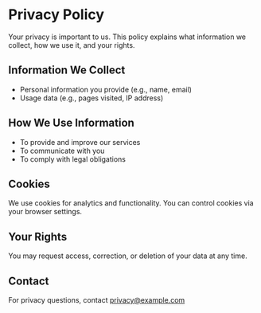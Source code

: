 # Privacy Policy

Your privacy is important to us. This policy explains what information we collect, how we use it, and your rights.

## Information We Collect

- Personal information you provide (e.g., name, email)
- Usage data (e.g., pages visited, IP address)

## How We Use Information

- To provide and improve our services
- To communicate with you
- To comply with legal obligations

## Cookies

We use cookies for analytics and functionality. You can control cookies via your browser settings.

## Your Rights

You may request access, correction, or deletion of your data at any time.

## Contact

For privacy questions, contact privacy@example.com
